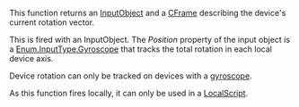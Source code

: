 This function returns an [InputObject](https://developer.roblox.com/en-us/api-reference/class/InputObject) and a [CFrame](https://developer.roblox.com/en-us/api-reference/datatype/CFrame) describing the device's current rotation vector.

This is fired with an InputObject. The _Position_ property of the input object is a [Enum.InputType.Gyroscope](https://developer.roblox.com/en-us/api-reference/enum/InputType) that tracks the total rotation in each local device axis.

Device rotation can only be tracked on devices with a [gyroscope](https://developer.roblox.com/en-us/api-reference/property/UserInputService/GyroscopeEnabled).

As this function fires locally, it can only be used in a [LocalScript](https://developer.roblox.com/en-us/api-reference/class/LocalScript).